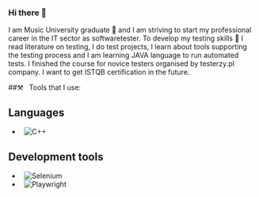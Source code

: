### Hi there 👋

I am Music University graduate 🎹 and I am striving to start my professional career in the IT sector as softwaretester. 
To develop my testing skills 💪 I read literature on testing, I do test projects, I learn about tools supporting the testing process and 
I am learning JAVA language to run automated tests. I finished the course for novice testers organised by testerzy.pl company. 
I want to get ISTQB certification in the future.

##⚒️ &nbsp; Tools that I use:

## Languages
  - &nbsp; ![C++](https://img.shields.io/badge/C%2B%2B-black?style=flat&logo=C%2B%2B&logoColor=%23535bf5)

## Development tools
  - &nbsp; ![Selenium](https://img.shields.io/badge/Selenium-black?style=flat&logo=selenium&logoColor=%2319CE49)
  - &nbsp; ![Playwright](https://img.shields.io/badge/Playwright-black?style=flat&logo=playwright&logoColor=%2319CE49)

<!--Here are some ideas to get you started:

- 🔭 I’m currently working on ...
- 🌱 I’m currently learning ...
- 👯 I’m looking to collaborate on ...
- 🤔 I’m looking for help with ...
- 💬 Ask me about ...
- 📫 How to reach me: ...
- 😄 Pronouns: ...
- ⚡ Fun fact: ...
-->
